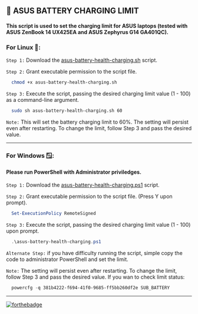 ## 🔋 ASUS BATTERY CHARGING LIMIT

#### This script is used to set the charging limit for ASUS laptops (tested with ASUS ZenBook 14 UX425EA and ASUS Zephyrus G14 GA401QC).

### For Linux 🐧:

`Step 1:` Download the [asus-battery-health-charging.sh](https://github.com/alik-agarwala/ASUS-battery-charging-limit/blob/main/asus-battery-health-charging.sh) script.

`Step 2:` Grant executable permission to the script file.
```bash
  chmod +x asus-battery-health-charging.sh
```

`Step 3:` Execute the script, passing the desired charging limit value (1 - 100) as a command-line argument.
```bash
  sudo sh asus-battery-health-charging.sh 60
```
`Note:` This will set the battery charging limit to 60%. The setting will persist even after restarting. To change the limit, follow Step 3 and pass the desired value.

---

### For Windows 🪟:

#### Please run PowerShell with Administrator priviledges.

`Step 1:` Download the [asus-battery-health-charging.ps1](/asus-battery-health-charging.ps1) script.

`Step 2:` Grant executable permission to the script file. (Press Y upon prompt).
```powershell
  Set-ExecutionPolicy RemoteSigned
```

`Step 3:` Execute the script, passing the desired charging limit value (1 - 100) upon prompt.
```powershell
  .\asus-battery-health-charging.ps1
```

`Alternate Step:` if you have difficulty running the script, simple copy the code to administrator PowerShell and set the limit.

`Note:`  The setting will persist even after restarting. To change the limit, follow Step 3 and pass the desired value. If you wan to check limit status:
```powershell
  powercfg -q 381b4222-f694-41f0-9685-ff5bb260df2e SUB_BATTERY
```

---

[![forthebadge](https://forthebadge.com/images/badges/60-percent-of-the-time-works-every-time.svg)](https://forthebadge.com)
